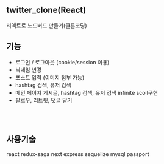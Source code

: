 ## twitter_clone(React)

리액트로 노드버드 만들기(클론코딩)


## 기능

- 로그인 / 로그아웃 (cookie/session 이용)
- 닉네임 변경
- 포스트 입력 (이미지 첨부 가능)
- hashtag 검색, 유저 검색
- 메인 페이지 게시글, hashtag 검색, 유저 검색 infinite scoll구현
- 팔로우, 리트윗, 댓글 달기

<br/><br/>

## 사용기술
react
redux-saga
next
express
sequelize
mysql
passport
